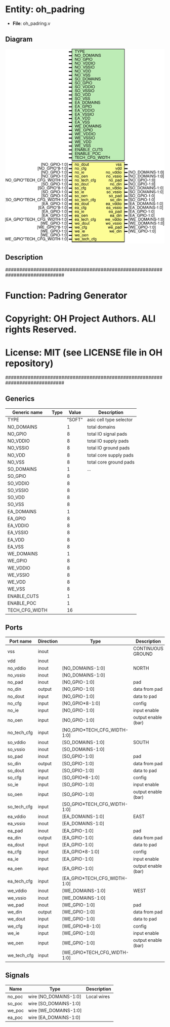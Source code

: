 # Entity: oh_padring

- **File**: oh_padring.v
## Diagram

![Diagram](oh_padring.svg "Diagram")
## Description

#############################################################################
# Function: Padring Generator                                               #
# Copyright: OH Project Authors. ALl rights Reserved.                       #
# License:  MIT (see LICENSE file in OH repository)                         #
#############################################################################

## Generics

| Generic name   | Type | Value  | Description               |
| -------------- | ---- | ------ | ------------------------- |
| TYPE           |      | "SOFT" |  asic cell type selector  |
| NO_DOMAINS     |      | 1      |  total domains            |
| NO_GPIO        |      | 8      |  total IO signal pads     |
| NO_VDDIO       |      | 8      |  total IO supply pads     |
| NO_VSSIO       |      | 8      |  total IO ground pads     |
| NO_VDD         |      | 8      |  total core supply pads   |
| NO_VSS         |      | 8      |  total core ground pads   |
| SO_DOMAINS     |      | 1      |  ...                      |
| SO_GPIO        |      | 8      |                           |
| SO_VDDIO       |      | 8      |                           |
| SO_VSSIO       |      | 8      |                           |
| SO_VDD         |      | 8      |                           |
| SO_VSS         |      | 8      |                           |
| EA_DOMAINS     |      | 1      |                           |
| EA_GPIO        |      | 8      |                           |
| EA_VDDIO       |      | 8      |                           |
| EA_VSSIO       |      | 8      |                           |
| EA_VDD         |      | 8      |                           |
| EA_VSS         |      | 8      |                           |
| WE_DOMAINS     |      | 1      |                           |
| WE_GPIO        |      | 8      |                           |
| WE_VDDIO       |      | 8      |                           |
| WE_VSSIO       |      | 8      |                           |
| WE_VDD         |      | 8      |                           |
| WE_VSS         |      | 8      |                           |
| ENABLE_CUTS    |      | 1      |                           |
| ENABLE_POC     |      | 1      |                           |
| TECH_CFG_WIDTH |      | 16     |                           |
## Ports

| Port name   | Direction | Type                         | Description         |
| ----------- | --------- | ---------------------------- | ------------------- |
| vss         | inout     |                              | CONTINUOUS GROUND   |
| vdd         | inout     |                              |                     |
| no_vddio    | inout     | [NO_DOMAINS-1:0]             | NORTH               |
| no_vssio    | inout     | [NO_DOMAINS-1:0]             |                     |
| no_pad      | inout     | [NO_GPIO-1:0]                | pad                 |
| no_din      | output    | [NO_GPIO-1:0]                | data from pad       |
| no_dout     | input     | [NO_GPIO-1:0]                | data to pad         |
| no_cfg      | input     | [NO_GPIO*8-1:0]              | config              |
| no_ie       | input     | [NO_GPIO-1:0]                | input enable        |
| no_oen      | input     | [NO_GPIO-1:0]                | output enable (bar) |
| no_tech_cfg | input     | [NO_GPIO*TECH_CFG_WIDTH-1:0] |                     |
| so_vddio    | inout     | [SO_DOMAINS-1:0]             | SOUTH               |
| so_vssio    | inout     | [SO_DOMAINS-1:0]             |                     |
| so_pad      | inout     | [SO_GPIO-1:0]                | pad                 |
| so_din      | output    | [SO_GPIO-1:0]                | data from pad       |
| so_dout     | input     | [SO_GPIO-1:0]                | data to pad         |
| so_cfg      | input     | [SO_GPIO*8-1:0]              | config              |
| so_ie       | input     | [SO_GPIO-1:0]                | input enable        |
| so_oen      | input     | [SO_GPIO-1:0]                | output enable (bar) |
| so_tech_cfg | input     | [SO_GPIO*TECH_CFG_WIDTH-1:0] |                     |
| ea_vddio    | inout     | [EA_DOMAINS-1:0]             | EAST                |
| ea_vssio    | inout     | [EA_DOMAINS-1:0]             |                     |
| ea_pad      | inout     | [EA_GPIO-1:0]                | pad                 |
| ea_din      | output    | [EA_GPIO-1:0]                | data from pad       |
| ea_dout     | input     | [EA_GPIO-1:0]                | data to pad         |
| ea_cfg      | input     | [EA_GPIO*8-1:0]              | config              |
| ea_ie       | input     | [EA_GPIO-1:0]                | input enable        |
| ea_oen      | input     | [EA_GPIO-1:0]                | output enable (bar) |
| ea_tech_cfg | input     | [EA_GPIO*TECH_CFG_WIDTH-1:0] |                     |
| we_vddio    | inout     | [WE_DOMAINS-1:0]             | WEST                |
| we_vssio    | inout     | [WE_DOMAINS-1:0]             |                     |
| we_pad      | inout     | [WE_GPIO-1:0]                | pad                 |
| we_din      | output    | [WE_GPIO-1:0]                | data from pad       |
| we_dout     | input     | [WE_GPIO-1:0]                | data to pad         |
| we_cfg      | input     | [WE_GPIO*8-1:0]              | config              |
| we_ie       | input     | [WE_GPIO-1:0]                | input enable        |
| we_oen      | input     | [WE_GPIO-1:0]                | output enable (bar) |
| we_tech_cfg | input     | [WE_GPIO*TECH_CFG_WIDTH-1:0] |                     |
## Signals

| Name   | Type                  | Description  |
| ------ | --------------------- | ------------ |
| no_poc | wire [NO_DOMAINS-1:0] | Local wires  |
| so_poc | wire [SO_DOMAINS-1:0] |              |
| we_poc | wire [WE_DOMAINS-1:0] |              |
| ea_poc | wire [EA_DOMAINS-1:0] |              |

